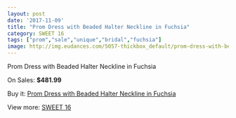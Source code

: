 ```yaml
---
layout: post
date: '2017-11-09'
title: "Prom Dress with Beaded Halter Neckline in Fuchsia"
category: SWEET 16
tags: ["prom","sale","unique","bridal","fuchsia"]
image: http://img.eudances.com/5057-thickbox_default/prom-dress-with-beaded-halter-neckline-in-fuchsia.jpg
---
```

Prom Dress with Beaded Halter Neckline in Fuchsia

On Sales: **$481.99**
<a href="https://www.eudances.com/en/sweet-16/1710-prom-dress-with-beaded-halter-neckline-in-fuchsia.html"><amp-img layout="responsive" width="600" height="600" src="//img.eudances.com/5057-thickbox_default/prom-dress-with-beaded-halter-neckline-in-fuchsia.jpg" alt="Prom Dress with Beaded Halter Neckline in Fuchsia 0" /></a>
<a href="https://www.eudances.com/en/sweet-16/1710-prom-dress-with-beaded-halter-neckline-in-fuchsia.html"><amp-img layout="responsive" width="600" height="600" src="//img.eudances.com/5058-thickbox_default/prom-dress-with-beaded-halter-neckline-in-fuchsia.jpg" alt="Prom Dress with Beaded Halter Neckline in Fuchsia 1" /></a>

Buy it: [Prom Dress with Beaded Halter Neckline in Fuchsia](https://www.eudances.com/en/sweet-16/1710-prom-dress-with-beaded-halter-neckline-in-fuchsia.html "Prom Dress with Beaded Halter Neckline in Fuchsia")

View more: [SWEET 16](https://www.eudances.com/en/18-sweet-16 "SWEET 16")